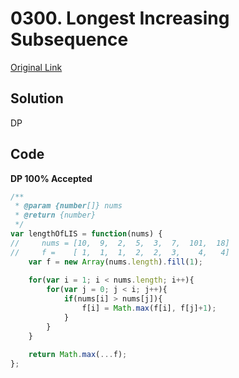 # 0300. Longest Increasing Subsequence


[Original Link](https://leetcode.com/problems/longest-increasing-subsequence/)


## Solution
DP 

## Code
**DP 100% Accepted**
```javascript
/**
 * @param {number[]} nums
 * @return {number}
 */
var lengthOfLIS = function(nums) {
//     nums = [10,  9,  2,  5,  3,  7,  101,  18]
//     f =    [ 1,  1,  1,  2,  2,  3,    4,   4]
    var f = new Array(nums.length).fill(1);
    
    for(var i = 1; i < nums.length; i++){
        for(var j = 0; j < i; j++){
            if(nums[i] > nums[j]){
                f[i] = Math.max(f[i], f[j]+1);
            }
        }
    }
    
    return Math.max(...f);
};
```
